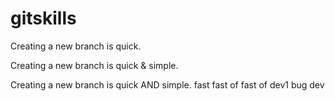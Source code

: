 # gitskills
Creating a new branch is quick.

Creating a new branch is quick & simple.

Creating a new branch is quick AND simple.
fast 
fast of
fast of
dev1
bug
dev

